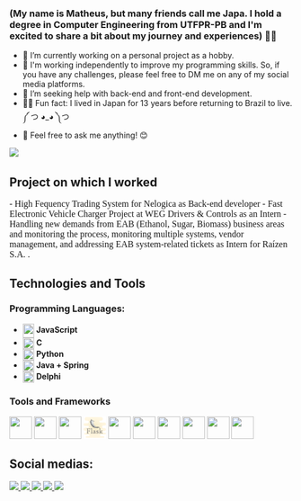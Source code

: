 ### (My name is Matheus, but many friends call me Japa. I hold a degree in Computer Engineering from UTFPR-PB and I'm excited to share a bit about my journey and experiences) 🐱‍👓



- 🔭 I’m currently working on a personal project as a hobby.
- 🌱 I'm working independently to improve my programming skills. So, if you have any challenges, please feel free to DM me on any of my social media platforms.
- 🤔 I’m seeking help with back-end and front-end development.
- 🐱‍🐉 Fun fact: I lived in Japan for 13 years before returning to Brazil to live. ༼ つ ◕_◕ ༽つ
- 💬 Feel free to ask me anything! 😊

<div>
  <image height="20em" src="https://img.shields.io/github/followers/matheusfy.svg?style=social&label=Follow&maxAge=2592000"/>  
</div>
  
## Project on which I worked
<div>
  <span style="font-family: Georgia; font-size: 16px; ">  
    - High Fequency Trading System for Nelogica as Back-end developer
  </span>
  <span style="font-family: Georgia; font-size: 16px; ">  
    - Fast Electronic Vehicle Charger Project at WEG Drivers & Controls as an Intern
  </span>
  <span style="font-family: Georgia; font-size: 16px; ">  
    - Handling new demands from EAB (Ethanol, Sugar, Biomass) business areas and monitoring the process, monitoring multiple systems, vendor management, and addressing EAB system-related tickets as Intern for Raízen S.A. .
  </span>
</div>

## Technologies and Tools

### Programming Languages:
- <image align="center" height="25" width="20" src="https://raw.githubusercontent.com/matheusfy/devicons/main/javascript/icons8-javascript.svg"/> **JavaScript**
- <image align="center" height="20" width="20" src="https://raw.githubusercontent.com/matheusfy/devicons/main/c/c-original.svg"/> **C**
- <image align="center" height="20" width="20" src="https://raw.githubusercontent.com/matheusfy/devicons/main/python/python-original.svg"/> **Python** 
- <image align="center" height="20" width="20" src="https://raw.githubusercontent.com/matheusfy/devicons/main/java/java-original.svg"/> **Java + Spring** 
- <image align="center" height="20" width="20" src="https://raw.githubusercontent.com/matheusfy/devicons/main/Delphi/EmbarcaderoIcon.svg"/> **Delphi**

### Tools and Frameworks
<div style="display: inline_block">

  <img height="40" width="40" src="https://cdn.jsdelivr.net/gh/devicons/devicon@latest/icons/visualstudio/visualstudio-original.svg" />
  <img height="40" width="40" src="https://cdn.jsdelivr.net/gh/devicons/devicon@latest/icons/intellij/intellij-original.svg" />
  <img height="40" width="40" src="https://cdn.jsdelivr.net/gh/devicons/devicon@latest/icons/git/git-original.svg" />
  <img height="40" width="40" src="https://raw.githubusercontent.com/matheusfy/devicons/main/flask/icons8-flask.svg" />
  <image height="40" width="40" src="https://raw.githubusercontent.com/matheusfy/devicons/main/spring-boot/icons8-spring-boot-48.svg"/>
  <img height="40" width="40" src="https://cdn.jsdelivr.net/gh/devicons/devicon@latest/icons/filezilla/filezilla-original.svg" />
  <img height="40" width="40" src="https://cdn.jsdelivr.net/gh/devicons/devicon@latest/icons/docker/docker-original-wordmark.svg" />
  <img height="40" width="40" src="https://cdn.jsdelivr.net/gh/devicons/devicon@latest/icons/gradle/gradle-original-wordmark.svg" />
  <img height="40" width="40" src="https://cdn.jsdelivr.net/gh/devicons/devicon@latest/icons/postgresql/postgresql-original-wordmark.svg" />
  <img height="40" width="40" src="https://cdn.jsdelivr.net/gh/devicons/devicon@latest/icons/postman/postman-original.svg" />

          
</div>


<!--
  ícones redes sociais
-->

## Social medias:
<div>
    <a href="https://www.linkedin.com/in/matheusfy/">
        <img height="30em" src= "https://img.shields.io/badge/LinkedIn-0077B5?style=for-the-badge&logo=linkedin&logoColor=white"/>
      </a>
    <a href="https://www.instagram.com/ma_yokoyama/">
        <img height ="30em" src= "https://img.shields.io/badge/Instagram-E4405F?style=for-the-badge&logo=instagram&logoColor=white"/>
      </a>
    <a href="https://twitter.com/Naomatheus">
        <img height="30em" src="https://img.shields.io/badge/Twitter-1DA1F2?style=for-the-badge&logo=twitter&logoColor=white"/>
      </a>
    <a href="https://open.spotify.com/user/12148243992">
        <img height="30em" src="https://img.shields.io/badge/Spotify-1ED760?&style=for-the-badge&logo=spotify&logoColor=white"/>
      </a>
    <a href="https://steamcommunity.com/profiles/76561198066704491/">
        <img height="30em" src="https://img.shields.io/badge/Steam-000000?style=for-the-badge&logo=steam&logoColor=white"/>
      </a>
  </div>
